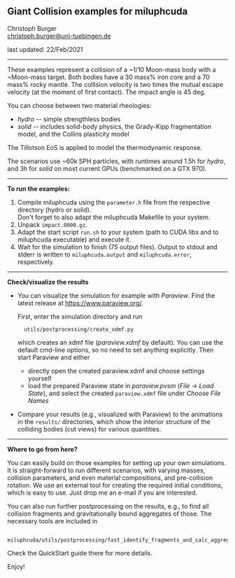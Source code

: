 Giant Collision examples for miluphcuda
---------------------------------------

Christoph Burger  
christoph.burger@uni-tuebingen.de

last updated: 22/Feb/2021

-----------------------------------------

These examples represent a collision of a ~1/10 Moon-mass body with a ~Moon-mass target.
Both bodies have a 30 mass% iron core and a 70 mass% rocky mantle.
The collision velocity is two times the mutual escape velocity (at the moment of first contact).
The impact angle is 45 deg.

You can choose between two material rheologies:

* *hydro* -- simple strengthless bodies
* *solid* -- includes solid-body physics, the Grady-Kipp fragmentation model, and the Collins plasticity model

The Tillotson EoS is applied to model the thermodynamic response.

The scenarios use ~60k SPH particles, with runtimes around 1.5h for *hydro*,
and 3h for *solid* on most current GPUs (benchmarked on a GTX 970).

-----------------------------------------

**To run the examples:**

1. Compile miluphcuda using the `parameter.h` file from the respective directory (hydro or solid).  
   Don't forget to also adapt the miluphcuda Makefile to your system.
2. Unpack `impact.0000.gz`.
3. Adapt the start script `run.sh` to your system (path to CUDA libs and to miluphcuda executable) and execute it.
4. Wait for the simulation to finish (75 output files).
   Output to stdout and stderr is written to `miluphcuda.output` and `miluphcuda.error`, respectively.

-----------------------------------------

**Check/visualize the results**

* You can visualize the simulation for example with *Paraview*. Find the latest release at https://www.paraview.org/.  
  
  First, enter the simulation directory and run

        utils/postprocessing/create_xdmf.py
  which creates an xdmf file (*paraview.xdmf* by default). You can use the default cmd-line options,
  so no need to set anything explicitly. Then start Paraview and either

    * directly open the created paraview.xdmf and choose settings yourself
    * load the prepared Paraview state in *paraview.pvsm* (*File -> Load State*), and select
      the created `paraview.xdmf` file under *Choose File Names*

* Compare your results (e.g., visualized with Paraview) to the animations in the `results/` directories,
  which show the interior structure of the colliding bodies (cut views) for various quantities.

-----------------------------------------

**Where to go from here?**

You can easily build on those examples for setting up your own simulations. It is straight-forward to run different scenarios,
with varying masses, collision parameters, and even material compositions, and pre-collision rotation. We use an external
tool for creating the required initial conditions, which is easy to use. Just drop me an e-mail if you are interested.

You can also run further postprocessing on the results, e.g., to find all collision fragments and
gravitationally bound aggregates of those. The necessary tools are included in

        miluphcuda/utils/postprocessing/fast_identify_fragments_and_calc_aggregates/

Check the QuickStart guide there for more details.

Enjoy!

